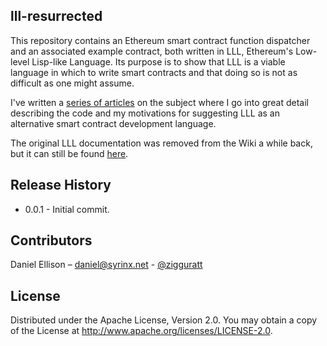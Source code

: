 ## lll-resurrected

This repository contains an Ethereum smart contract function dispatcher and an associated example contract, both written in LLL, Ethereum's Low-level Lisp-like Language. Its purpose is to show that LLL is a viable language in which to write smart contracts and that doing so is not as difficult as one might assume.

I've written a [series of articles](http://blog.syrinx.net/the-resurrection-of-lll-part-1/) on the subject where I go into great detail describing the code and my motivations for suggesting LLL as an alternative smart contract development language.

The original LLL documentation was removed from the Wiki a while back, but it can still be found [here](https://github.com/ethereum/cpp-ethereum/wiki/LLL-PoC-6/04fae9e627ac84d771faddcf60098ad09230ab58).

## Release History

* 0.0.1 - Initial commit.

## Contributors

Daniel Ellison – [daniel@syrinx.net](mailto:daniel@syrinx.net) - [@zigguratt](https://twitter.com/zigguratt)

## License

Distributed under the Apache License, Version 2.0. You may obtain a copy of the License at http://www.apache.org/licenses/LICENSE-2.0.
